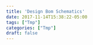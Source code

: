```yaml
---
title: 'Design Bom Schematics'
date: 2017-11-14T15:38:22-05:00
tags: ["Tmp"]
categories: ["Tmp"]
draft: false
---
```


